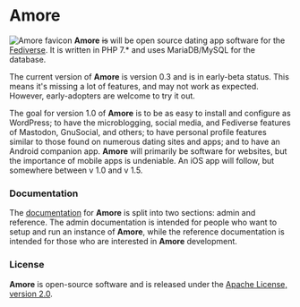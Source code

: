 # Amore

![Amore favicon](https://raw.githubusercontent.com/lafnlab/Amore/master/pub/favicon.ico) **Amore** ~~is~~ will be open source dating app software for the [Fediverse](https://en.wikipedia.org/wiki/Fediverse). It is written in PHP 7.&ast; and uses MariaDB/MySQL for the database.

The current version of **Amore** is version 0.3 and is in early-beta status. This means it's missing a lot of features, and may not work as expected. However, early-adopters are welcome to try it out.

The goal for version 1.0 of **Amore** is to be as easy to install and configure as WordPress; to have the microblogging, social media, and Fediverse features of Mastodon, GnuSocial, and others; to have personal profile features similar to those found on numerous dating sites and apps; and to have an Android companion app. **Amore** will primarily be software for websites, but the importance of mobile apps is undeniable. An iOS app will follow, but somewhere between v 1.0 and v 1.5.

### Documentation
The [documentation](docs/README.md) for **Amore** is split into two sections: admin and reference. The admin documentation is intended for people who want to setup and run an instance of **Amore**, while the reference documentation is intended for those who are interested in **Amore** development.

### License
**Amore** is open-source software and is released under the [Apache License, version 2.0](LICENSE).
